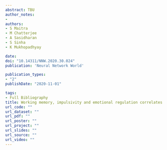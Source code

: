 ```yaml
---
abstract: TBU
author_notes:
- 
authors:
- S Maitra
- M Chatterjee
- A Sasidharan
- S Sinha
- K Mukhopadhyay

date: 
doi: "10.14311/NNW.2020.30.024"
publication: 'Neural Network World'

publication_types:
- "2"
publishDate: "2020-11-01" 

tags:
- Full Bibliography
title: Working memory, impulsivity and emotional regulation correlates with frontal asymmetry of healthy young subjects during auditory session
url_code: ""
url_dataset: ""
url_pdf: ""
url_poster: ""
url_project: ""
url_slides: ""
url_source: ""
url_video: ""
---
```


